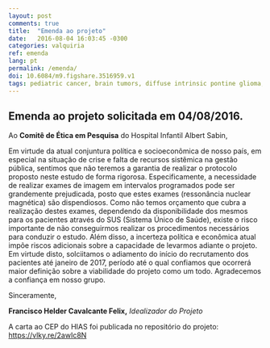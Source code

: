 ```yaml
---
layout: post
comments: true
title:  "Emenda ao projeto"
date:   2016-08-04 16:03:45 -0300
categories: valquiria
ref: emenda
lang: pt
permalink: /emenda/
doi: 10.6084/m9.figshare.3516959.v1
tags: pediatric cancer, brain tumors, diffuse intrinsic pontine glioma, clinical trial, amendment
---
```


## Emenda ao projeto solicitada em 04/08/2016.

Ao **Comitê de Ética em Pesquisa** do Hospital Infantil Albert Sabin,

Em virtude da atual conjuntura política e socioeconômica de nosso país, em especial na situação de crise e falta de recursos sistêmica na gestão pública, sentimos que não teremos a garantia de realizar o protocolo proposto neste estudo de forma rigorosa. Especificamente, a necessidade de realizar exames de imagem em intervalos programados pode ser grandemente prejudicada, posto que estes exames (ressonância nuclear magnética) são dispendiosos. Como não temos orçamento que cubra a realização destes exames, dependendo da disponibilidade dos mesmos para os pacientes através do SUS (Sistema Único de Saúde), existe o risco importante de não conseguirmos realizar os procedimentos necessários para conduzir o estudo. Além disso, a incerteza política e econômica atual impõe riscos adicionais sobre a capacidade de levarmos adiante o projeto. Em virtude disto, solciitamos o adiamento do início do recrutamento dos pacientes até janeiro de 2017, período até o qual confiamos que ocorrerá maior definição sobre a viabilidade do projeto como um todo.
Agradecemos a confiança em nosso grupo.

Sinceramente,

**Francisco Helder Cavalcante Felix,**
_Idealizador do Projeto_

A carta ao CEP do HIAS foi publicada no repositório do projeto:
https://vlky.re/2awIc8N
